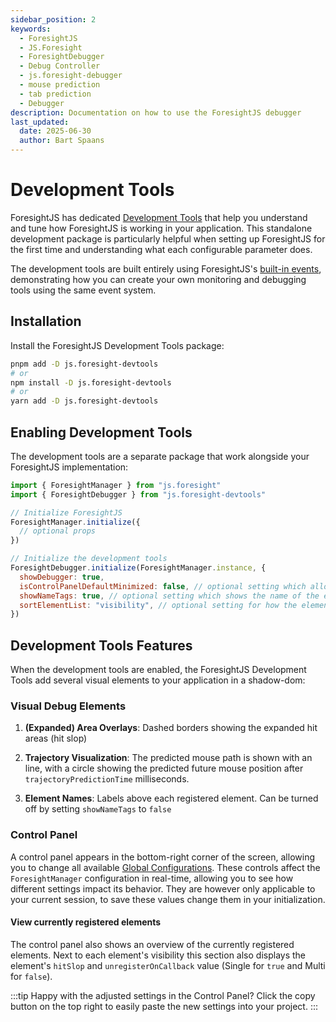 ```yaml
---
sidebar_position: 2
keywords:
  - ForesightJS
  - JS.Foresight
  - ForesightDebugger
  - Debug Controller
  - js.foresight-debugger
  - mouse prediction
  - tab prediction
  - Debugger
description: Documentation on how to use the ForesightJS debugger
last_updated:
  date: 2025-06-30
  author: Bart Spaans
---
```


# Development Tools

ForesightJS has dedicated [Development Tools](https://github.com/spaansba/ForesightJS/tree/main/packages/js.foresight-devtools) that help you understand and tune how ForesightJS is working in your application. This standalone development package is particularly helpful when setting up ForesightJS for the first time and understanding what each configurable parameter does.

The development tools are built entirely using ForesightJS's [built-in events](/docs/getting_started/events), demonstrating how you can create your own monitoring and debugging tools using the same event system.

## Installation

Install the ForesightJS Development Tools package:

```bash
pnpm add -D js.foresight-devtools
# or
npm install -D js.foresight-devtools
# or
yarn add -D js.foresight-devtools
```

## Enabling Development Tools

The development tools are a separate package that work alongside your ForesightJS implementation:

```javascript
import { ForesightManager } from "js.foresight"
import { ForesightDebugger } from "js.foresight-devtools"

// Initialize ForesightJS
ForesightManager.initialize({
  // optional props
})

// Initialize the development tools
ForesightDebugger.initialize(ForesightManager.instance, {
  showDebugger: true,
  isControlPanelDefaultMinimized: false, // optional setting which allows you to minimize the control panel on default
  showNameTags: true, // optional setting which shows the name of the element
  sortElementList: "visibility", // optional setting for how the elements in the control panel are sorted
})
```

## Development Tools Features

When the development tools are enabled, the ForesightJS Development Tools add several visual elements to your application in a shadow-dom:

### Visual Debug Elements

1. **(Expanded) Area Overlays**: Dashed borders showing the expanded hit areas (hit slop)

2. **Trajectory Visualization**: The predicted mouse path is shown with an line, with a circle showing the predicted future mouse position after `trajectoryPredictionTime` milliseconds.

3. **Element Names**: Labels above each registered element. Can be turned off by setting `showNameTags` to `false`

### Control Panel

A control panel appears in the bottom-right corner of the screen, allowing you to change all available [Global Configurations](/docs/getting_started/config#global-configuration). These controls affect the `ForesightManager` configuration in real-time, allowing you to see how different settings impact its behavior. They are however only applicable to your current session, to save these values change them in your initialization.

#### View currently registered elements

The control panel also shows an overview of the currently registered elements. Next to each element's visibility this section also displays the element's `hitSlop` and `unregisterOnCallback` value (Single for `true` and Multi for `false`).

:::tip
Happy with the adjusted settings in the Control Panel? Click the copy button on the top right to easily paste the new settings into your project.
:::
